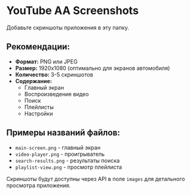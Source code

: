 # YouTube AA Screenshots

Добавьте скриншоты приложения в эту папку.

## Рекомендации:
- **Формат:** PNG или JPEG
- **Размер:** 1920x1080 (оптимально для экранов автомобиля)
- **Количество:** 3-5 скриншотов
- **Содержание:** 
  - Главный экран
  - Воспроизведение видео
  - Поиск
  - Плейлисты
  - Настройки

## Примеры названий файлов:
- `main-screen.png` - главный экран
- `video-player.png` - проигрыватель
- `search-results.png` - результаты поиска
- `playlist-view.png` - просмотр плейлиста

Скриншоты будут доступны через API в поле `images` для детального просмотра приложения.
